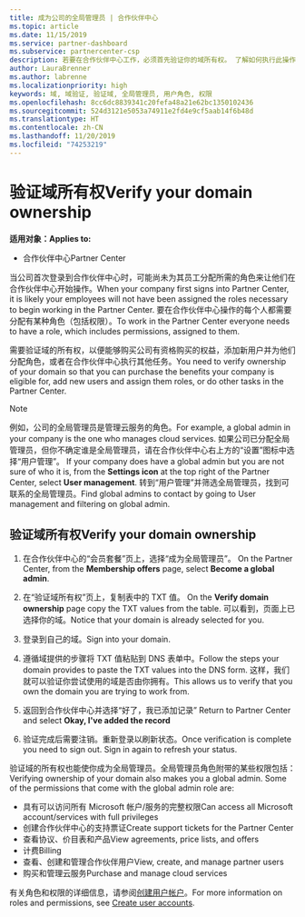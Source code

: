 ```yaml
---
title: 成为公司的全局管理员 | 合作伙伴中心
ms.topic: article
ms.date: 11/15/2019
ms.service: partner-dashboard
ms.subservice: partnercenter-csp
description: 若要在合作伙伴中心工作，必须首先验证你的域所有权。 了解如何执行此操作，以及如何成为可以添加用户的全局管理员。
author: LauraBrenner
ms.author: labrenne
ms.localizationpriority: high
keywords: 域, 域验证, 验证域, 全局管理员, 用户角色, 权限
ms.openlocfilehash: 8cc6dc8839341c20fefa48a21e62bc1350102436
ms.sourcegitcommit: 524d3121e5053a74911e2fd4e9cf5aab14f6b48d
ms.translationtype: HT
ms.contentlocale: zh-CN
ms.lasthandoff: 11/20/2019
ms.locfileid: "74253219"
---
```

# <a name="verify-your-domain-ownership"></a><span data-ttu-id="f8e06-105">验证域所有权</span><span class="sxs-lookup"><span data-stu-id="f8e06-105">Verify your domain ownership</span></span>

<span data-ttu-id="f8e06-106">**适用对象：**</span><span class="sxs-lookup"><span data-stu-id="f8e06-106">**Applies to:**</span></span>

- <span data-ttu-id="f8e06-107">合作伙伴中心</span><span class="sxs-lookup"><span data-stu-id="f8e06-107">Partner Center</span></span>

<span data-ttu-id="f8e06-108">当公司首次登录到合作伙伴中心时，可能尚未为其员工分配所需的角色来让他们在合作伙伴中心开始操作。</span><span class="sxs-lookup"><span data-stu-id="f8e06-108">When your company first signs into Partner Center, it is likely your employees will not have been assigned the roles necessary to begin working in the Partner Center.</span></span> <span data-ttu-id="f8e06-109">要在合作伙伴中心操作的每个人都需要分配有某种角色（包括权限）。</span><span class="sxs-lookup"><span data-stu-id="f8e06-109">To work in the Partner Center everyone needs to have a role, which includes permissions, assigned to them.</span></span>  

<span data-ttu-id="f8e06-110">需要验证域的所有权，以便能够购买公司有资格购买的权益，添加新用户并为他们分配角色，或者在合作伙伴中心执行其他任务。</span><span class="sxs-lookup"><span data-stu-id="f8e06-110">You need to verify ownership of your domain so that you can purchase the benefits your company is eligible for, add new users and assign them roles, or do other tasks in the Partner Center.</span></span> 

>[!Note]
><span data-ttu-id="f8e06-111">例如，公司的全局管理员是管理云服务的角色。</span><span class="sxs-lookup"><span data-stu-id="f8e06-111">For example, a global admin in your company is the one who manages cloud services.</span></span> <span data-ttu-id="f8e06-112">如果公司已分配全局管理员，但你不确定谁是全局管理员，请在合作伙伴中心右上方的“设置”图标中选择“用户管理”。  </span><span class="sxs-lookup"><span data-stu-id="f8e06-112">If your company does have a global admin but you are not sure of who it is, from the **Settings icon** at the top right of the Partner Center, select **User management**.</span></span> <span data-ttu-id="f8e06-113">转到“用户管理”并筛选全局管理员，找到可联系的全局管理员。</span><span class="sxs-lookup"><span data-stu-id="f8e06-113">Find global admins to contact by going to User management and filtering on global admin.</span></span>

## <a name="verify-your-domain-ownership"></a><span data-ttu-id="f8e06-114">验证域所有权</span><span class="sxs-lookup"><span data-stu-id="f8e06-114">Verify your domain ownership</span></span>

1. <span data-ttu-id="f8e06-115">在合作伙伴中心的“会员套餐”页上，选择“成为全局管理员”。  </span><span class="sxs-lookup"><span data-stu-id="f8e06-115">On the Partner Center, from the **Membership offers** page, select **Become a global admin**.</span></span> 

2. <span data-ttu-id="f8e06-116">在“验证域所有权”页上，复制表中的 TXT 值。 </span><span class="sxs-lookup"><span data-stu-id="f8e06-116">On the **Verify domain ownership** page copy the TXT values from the table.</span></span> <span data-ttu-id="f8e06-117">可以看到，页面上已选择你的域。</span><span class="sxs-lookup"><span data-stu-id="f8e06-117">Notice that your domain is already selected for you.</span></span>

3. <span data-ttu-id="f8e06-118">登录到自己的域。</span><span class="sxs-lookup"><span data-stu-id="f8e06-118">Sign into your domain.</span></span> 

4. <span data-ttu-id="f8e06-119">遵循域提供的步骤将 TXT 值粘贴到 DNS 表单中。</span><span class="sxs-lookup"><span data-stu-id="f8e06-119">Follow the steps your domain provides to paste the TXT values into the DNS form.</span></span>  <span data-ttu-id="f8e06-120">这样，我们就可以验证你尝试使用的域是否由你拥有。</span><span class="sxs-lookup"><span data-stu-id="f8e06-120">This allows us to verify that you own the domain you are trying to work from.</span></span>

5. <span data-ttu-id="f8e06-121">返回到合作伙伴中心并选择“好了，我已添加记录” </span><span class="sxs-lookup"><span data-stu-id="f8e06-121">Return to Partner Center and select **Okay, I've added the record**</span></span>

6. <span data-ttu-id="f8e06-122">验证完成后需要注销。重新登录以刷新状态。</span><span class="sxs-lookup"><span data-stu-id="f8e06-122">Once verification is complete you need to sign out. Sign in again to refresh your status.</span></span> 

<span data-ttu-id="f8e06-123">验证域的所有权也能使你成为全局管理员。全局管理员角色附带的某些权限包括：</span><span class="sxs-lookup"><span data-stu-id="f8e06-123">Verifying ownership of your domain also makes you a global admin. Some of the permissions that come with the global admin role are:</span></span>

- <span data-ttu-id="f8e06-124">具有可以访问所有 Microsoft 帐户/服务的完整权限</span><span class="sxs-lookup"><span data-stu-id="f8e06-124">Can access all Microsoft account/services with full privileges</span></span> 
- <span data-ttu-id="f8e06-125">创建合作伙伴中心的支持票证</span><span class="sxs-lookup"><span data-stu-id="f8e06-125">Create support tickets for the Partner Center</span></span>
- <span data-ttu-id="f8e06-126">查看协议、价目表和产品</span><span class="sxs-lookup"><span data-stu-id="f8e06-126">View agreements, price lists, and offers</span></span>
- <span data-ttu-id="f8e06-127">计费</span><span class="sxs-lookup"><span data-stu-id="f8e06-127">Billing</span></span>
- <span data-ttu-id="f8e06-128">查看、创建和管理合作伙伴用户</span><span class="sxs-lookup"><span data-stu-id="f8e06-128">View, create, and manage partner users</span></span>
- <span data-ttu-id="f8e06-129">购买和管理云服务</span><span class="sxs-lookup"><span data-stu-id="f8e06-129">Purchase and manage cloud services</span></span>

<span data-ttu-id="f8e06-130">有关角色和权限的详细信息，请参阅[创建用户帐户](create-user-accounts-and-set-permissions.md)。</span><span class="sxs-lookup"><span data-stu-id="f8e06-130">For more information on roles and permissions, see [Create user accounts](create-user-accounts-and-set-permissions.md).</span></span> 